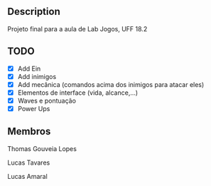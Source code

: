 ## Description

Projeto final para a aula de Lab Jogos, UFF 18.2

## TODO

- [x] Add Ein
- [x] Add inimigos
- [x] Add mecânica (comandos acima dos inimigos para atacar eles)
- [x] Elementos de interface (vida, alcance,...)
- [x] Waves e pontuação
- [x] Power Ups

## Membros

Thomas Gouveia Lopes

Lucas Tavares

Lucas Amaral
